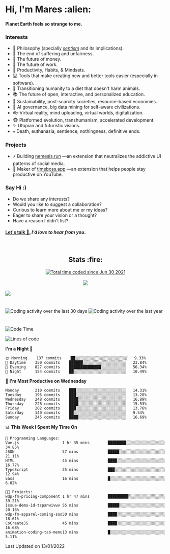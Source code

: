 <h1>Hi, I'm Mares :alien:</h1>

#### Planet Earth feels so strange to me.

### **Interests**

- 🌊 Philosophy (specially [_sentism_][sentismmedium] and its implications).
- 🎯 The end of suffering and unfairness.
- 💸 The future of money.
- 💼 The future of work.
- 🧠 Productivity, Habits, & Mindsets.
- 💻 Tools that make creating new and better tools easier (especially in software).
- 🥗 Transitioning humanity to a diet that doesn't harm animals.
- 📚 The future of open, interactive, and personalized education.
- 🌱 Sustainability, post-scarcity societies, resource-based economies.
- 🤖 AI governance, big data mining for self-aware civilizations.
- 👓 Virtual reality, mind uploading, virtual worlds, digitalization.
- 🐵 Platformed evolution, transhumanism, accelerated development.
- ✨ Utopian and futuristic visions.
- 💀 Death, euthanasia, sentience, nothingness, definitive ends.


### **Projects**

- ⚡ Building [nemesis.run](https://nemesis.run) —an extension that neutralizes the addictive UI patterns of social media.
- 💎 Maker of [timeboss.app](https://timeboss.app) —an extension that helps people stay productive on YouTube.


### **Say Hi :)**

- Do we share any interests?
- Would you like to suggest a collaboration?
- Curious to learn more about me or my ideas?
- Eager to share your vision or a thought?
- Have a reason I didn't list?

#### [Let's talk :wave:.](mailto:mareszhar@gmail.com) _I'd love to hear from you_.

[sentismmedium]: https://medium.com/@mareszhar/born-a-prisoner-a-reflection-about-life-its-struggles-and-a-plan-to-escape-d8566ce9b026

<br>

<h2 align="center">Stats :fire:</h2>

<div align="center">
  <a href="https://wakatime.com/@cfdc0e0d-4860-4b62-9ff0-cb659185525e">
    <img src="https://wakatime.com/badge/user/cfdc0e0d-4860-4b62-9ff0-cb659185525e.svg" alt="Total time coded since Jun 30 2021" />
  </a>
</div>

<br>

<!-- 
Add or remove this: 
&dates=B1AAB3FF 
...or this...
&date_format=M%20j%5B%2C%20Y%5D
from the *streak stats URL below* if they get bugged and aren't updating: 
-->

<div align="center">
  <img src="https://github-readme-streak-stats.herokuapp.com?user=mareszhar&theme=black-ice&hide_border=true&stroke=FFFFFF15&ring=DF8FFE&fire=DF8FFE&currStreakLabel=DF8FFE&background=1A232A&currStreakNum=86FFAB&dates=B1AAB3FF&date_format=M%20j%5B%2C%20Y%5D">
</div>

<br>

<img src="https://activity-graph.herokuapp.com/graph?username=mareszhar&theme=nord&bg_color=00000000&color=979797&line=DF8FFE&point=00000000&area=true&hide_border=true">

<br>

<h1></h1>

<img src="https://wakatime.com/share/@mares/5df0ff02-9c79-41b4-b540-51dc9c65a57b.svg" alt="Coding activity over the last 30 days" />
<img src="https://wakatime.com/share/@mares/ea89ba71-f374-40af-930c-e0655909fe37.svg" alt="Coding activity over the last year" />

<h1></h1>

<!--START_SECTION:waka-->
![Code Time](http://img.shields.io/badge/Code%20Time-427%20hrs%207%20mins-blue)

![Lines of code](https://img.shields.io/badge/From%20Hello%20World%20I%27ve%20Written-125%20Thousand%20lines%20of%20code-blue)

**I'm a Night 🦉** 

```text
🌞 Morning    137 commits    ██░░░░░░░░░░░░░░░░░░░░░░░   9.33% 
🌆 Daytime    350 commits    ██████░░░░░░░░░░░░░░░░░░░   23.84% 
🌃 Evening    827 commits    ██████████████░░░░░░░░░░░   56.34% 
🌙 Night      154 commits    ██░░░░░░░░░░░░░░░░░░░░░░░   10.49%

```
📅 **I'm Most Productive on Wednesday** 

```text
Monday       210 commits    ███░░░░░░░░░░░░░░░░░░░░░░   14.31% 
Tuesday      195 commits    ███░░░░░░░░░░░░░░░░░░░░░░   13.28% 
Wednesday    248 commits    ████░░░░░░░░░░░░░░░░░░░░░   16.89% 
Thursday     228 commits    ████░░░░░░░░░░░░░░░░░░░░░   15.53% 
Friday       202 commits    ███░░░░░░░░░░░░░░░░░░░░░░   13.76% 
Saturday     140 commits    ██░░░░░░░░░░░░░░░░░░░░░░░   9.54% 
Sunday       245 commits    ████░░░░░░░░░░░░░░░░░░░░░   16.69%

```


📊 **This Week I Spent My Time On** 

```text
💬 Programming Languages: 
Vue.js                   1 hr 35 mins        ████████░░░░░░░░░░░░░░░░░   34.85% 
JSON                     57 mins             █████░░░░░░░░░░░░░░░░░░░░   21.11% 
HTML                     45 mins             ████░░░░░░░░░░░░░░░░░░░░░   16.77% 
TypeScript               35 mins             ███░░░░░░░░░░░░░░░░░░░░░░   12.94% 
Sass                     16 mins             █░░░░░░░░░░░░░░░░░░░░░░░░   6.02%

🐱‍💻 Projects: 
wdp-fm-pricing-component 1 hr 47 mins        █████████░░░░░░░░░░░░░░░░   39.21% 
issue-demo-id-tspanwivwv 55 mins             █████░░░░░░░░░░░░░░░░░░░░   20.16% 
wdp-fm-apparel-coming-soo50 mins             ████░░░░░░░░░░░░░░░░░░░░░   18.61% 
CoCreateJS               45 mins             ████░░░░░░░░░░░░░░░░░░░░░   16.68% 
animation-coding-tab-menu13 mins             █░░░░░░░░░░░░░░░░░░░░░░░░   5.11%

```


 Last Updated on 13/01/2022
<!--END_SECTION:waka-->
